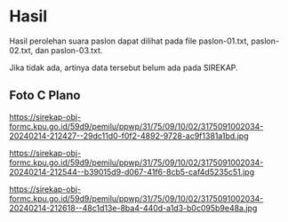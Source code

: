 # Hasil

Hasil perolehan suara paslon dapat dilihat pada file paslon-01.txt, paslon-02.txt, dan paslon-03.txt.

Jika tidak ada, artinya data tersebut belum ada pada SIREKAP.

## Foto C Plano

https://sirekap-obj-formc.kpu.go.id/59d9/pemilu/ppwp/31/75/09/10/02/3175091002034-20240214-212427--29dc11d0-f0f2-4892-9728-ac9f1381a1bd.jpg

https://sirekap-obj-formc.kpu.go.id/59d9/pemilu/ppwp/31/75/09/10/02/3175091002034-20240214-212544--b39015d9-d067-41f6-8cb5-caf4d5235c51.jpg

https://sirekap-obj-formc.kpu.go.id/59d9/pemilu/ppwp/31/75/09/10/02/3175091002034-20240214-212618--48c1d13e-8ba4-440d-a1d3-b0c095b9e48a.jpg
